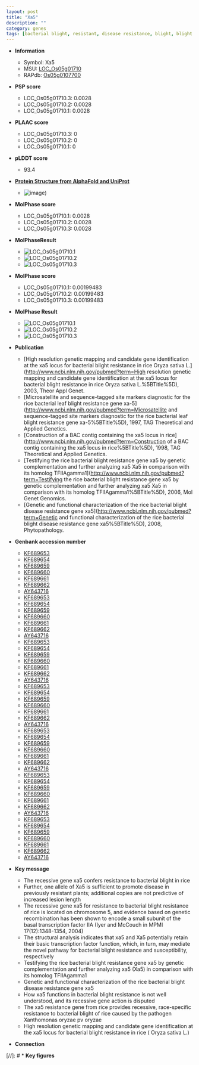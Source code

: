 ```yaml
---
layout: post
title: "Xa5"
description: ""
category: genes
tags: [bacterial blight, resistant, disease resistance, blight, blight disease, transcription factor, disease]
---
```


* **Information**  
    + Symbol: Xa5  
    + MSU: [LOC_Os05g01710](http://rice.plantbiology.msu.edu/cgi-bin/ORF_infopage.cgi?orf=LOC_Os05g01710)  
    + RAPdb: [Os05g0107700](http://rapdb.dna.affrc.go.jp/viewer/gbrowse_details/irgsp1?name=Os05g0107700)  

* **PSP score**  
    + LOC_Os05g01710.3: 0.0028 
    + LOC_Os05g01710.2: 0.0028 
    + LOC_Os05g01710.1: 0.0028 

* **PLAAC score**  
    + LOC_Os05g01710.3: 0 
    + LOC_Os05g01710.2: 0 
    + LOC_Os05g01710.1: 0 

* **pLDDT score**
    + 93.4

* **[Protein Structure from AlphaFold and UniProt](https://www.uniprot.org/uniprotkb/Q0DLD3/entry#structure)**
    + ![image](https://ricepsp.github.io/images/Q0/AF-Q0DLD3-F1.png))

* **MolPhase score**
    + LOC_Os05g01710.1: 0.0028
    + LOC_Os05g01710.2: 0.0028
    + LOC_Os05g01710.3: 0.0028

* **MolPhaseResult**
    + ![LOC_Os05g01710.1](https://ricepsp.github.io/pictures/LOC_Os05g/LOC_Os05g01710.1.png)
    + ![LOC_Os05g01710.2](https://ricepsp.github.io/pictures/LOC_Os05g/LOC_Os05g01710.2.png)
    + ![LOC_Os05g01710.3](https://ricepsp.github.io/pictures/LOC_Os05g/LOC_Os05g01710.3.png)

* **MolPhase score**
    + LOC_Os05g01710.1: 0.00199483
    + LOC_Os05g01710.2: 0.00199483
    + LOC_Os05g01710.3: 0.00199483

* **MolPhase Result**
    + ![LOC_Os05g01710.1](https://304243504.github.io/Pictures/LOC_Os05g/LOC_Os05g01710.1.png)
    + ![LOC_Os05g01710.2](https://304243504.github.io/Pictures/LOC_Os05g/LOC_Os05g01710.2.png)
    + ![LOC_Os05g01710.3](https://304243504.github.io/Pictures/LOC_Os05g/LOC_Os05g01710.3.png)

* **Publication**  
    + [High resolution genetic mapping and candidate gene identification at the xa5 locus for bacterial blight resistance in rice  Oryza sativa L.](http://www.ncbi.nlm.nih.gov/pubmed?term=High resolution genetic mapping and candidate gene identification at the xa5 locus for bacterial blight resistance in rice  Oryza sativa L.%5BTitle%5D), 2003, Theor Appl Genet.
    + [Microsatellite and sequence-tagged site markers diagnostic for the rice bacterial leaf blight resistance gene xa-5](http://www.ncbi.nlm.nih.gov/pubmed?term=Microsatellite and sequence-tagged site markers diagnostic for the rice bacterial leaf blight resistance gene xa-5%5BTitle%5D), 1997, TAG Theoretical and Applied Genetics.
    + [Construction of a BAC contig containing the xa5 locus in rice](http://www.ncbi.nlm.nih.gov/pubmed?term=Construction of a BAC contig containing the xa5 locus in rice%5BTitle%5D), 1998, TAG Theoretical and Applied Genetics.
    + [Testifying the rice bacterial blight resistance gene xa5 by genetic complementation and further analyzing xa5 Xa5 in comparison with its homolog TFIIAgamma1](http://www.ncbi.nlm.nih.gov/pubmed?term=Testifying the rice bacterial blight resistance gene xa5 by genetic complementation and further analyzing xa5 Xa5 in comparison with its homolog TFIIAgamma1%5BTitle%5D), 2006, Mol Genet Genomics.
    + [Genetic and functional characterization of the rice bacterial blight disease resistance gene xa5](http://www.ncbi.nlm.nih.gov/pubmed?term=Genetic and functional characterization of the rice bacterial blight disease resistance gene xa5%5BTitle%5D), 2008, Phytopathology.

* **Genbank accession number**  
    + [KF689653](http://www.ncbi.nlm.nih.gov/nuccore/KF689653)
    + [KF689654](http://www.ncbi.nlm.nih.gov/nuccore/KF689654)
    + [KF689659](http://www.ncbi.nlm.nih.gov/nuccore/KF689659)
    + [KF689660](http://www.ncbi.nlm.nih.gov/nuccore/KF689660)
    + [KF689661](http://www.ncbi.nlm.nih.gov/nuccore/KF689661)
    + [KF689662](http://www.ncbi.nlm.nih.gov/nuccore/KF689662)
    + [AY643716](http://www.ncbi.nlm.nih.gov/nuccore/AY643716)
    + [KF689653](http://www.ncbi.nlm.nih.gov/nuccore/KF689653)
    + [KF689654](http://www.ncbi.nlm.nih.gov/nuccore/KF689654)
    + [KF689659](http://www.ncbi.nlm.nih.gov/nuccore/KF689659)
    + [KF689660](http://www.ncbi.nlm.nih.gov/nuccore/KF689660)
    + [KF689661](http://www.ncbi.nlm.nih.gov/nuccore/KF689661)
    + [KF689662](http://www.ncbi.nlm.nih.gov/nuccore/KF689662)
    + [AY643716](http://www.ncbi.nlm.nih.gov/nuccore/AY643716)
    + [KF689653](http://www.ncbi.nlm.nih.gov/nuccore/KF689653)
    + [KF689654](http://www.ncbi.nlm.nih.gov/nuccore/KF689654)
    + [KF689659](http://www.ncbi.nlm.nih.gov/nuccore/KF689659)
    + [KF689660](http://www.ncbi.nlm.nih.gov/nuccore/KF689660)
    + [KF689661](http://www.ncbi.nlm.nih.gov/nuccore/KF689661)
    + [KF689662](http://www.ncbi.nlm.nih.gov/nuccore/KF689662)
    + [AY643716](http://www.ncbi.nlm.nih.gov/nuccore/AY643716)
    + [KF689653](http://www.ncbi.nlm.nih.gov/nuccore/KF689653)
    + [KF689654](http://www.ncbi.nlm.nih.gov/nuccore/KF689654)
    + [KF689659](http://www.ncbi.nlm.nih.gov/nuccore/KF689659)
    + [KF689660](http://www.ncbi.nlm.nih.gov/nuccore/KF689660)
    + [KF689661](http://www.ncbi.nlm.nih.gov/nuccore/KF689661)
    + [KF689662](http://www.ncbi.nlm.nih.gov/nuccore/KF689662)
    + [AY643716](http://www.ncbi.nlm.nih.gov/nuccore/AY643716)
    + [KF689653](http://www.ncbi.nlm.nih.gov/nuccore/KF689653)
    + [KF689654](http://www.ncbi.nlm.nih.gov/nuccore/KF689654)
    + [KF689659](http://www.ncbi.nlm.nih.gov/nuccore/KF689659)
    + [KF689660](http://www.ncbi.nlm.nih.gov/nuccore/KF689660)
    + [KF689661](http://www.ncbi.nlm.nih.gov/nuccore/KF689661)
    + [KF689662](http://www.ncbi.nlm.nih.gov/nuccore/KF689662)
    + [AY643716](http://www.ncbi.nlm.nih.gov/nuccore/AY643716)
    + [KF689653](http://www.ncbi.nlm.nih.gov/nuccore/KF689653)
    + [KF689654](http://www.ncbi.nlm.nih.gov/nuccore/KF689654)
    + [KF689659](http://www.ncbi.nlm.nih.gov/nuccore/KF689659)
    + [KF689660](http://www.ncbi.nlm.nih.gov/nuccore/KF689660)
    + [KF689661](http://www.ncbi.nlm.nih.gov/nuccore/KF689661)
    + [KF689662](http://www.ncbi.nlm.nih.gov/nuccore/KF689662)
    + [AY643716](http://www.ncbi.nlm.nih.gov/nuccore/AY643716)
    + [KF689653](http://www.ncbi.nlm.nih.gov/nuccore/KF689653)
    + [KF689654](http://www.ncbi.nlm.nih.gov/nuccore/KF689654)
    + [KF689659](http://www.ncbi.nlm.nih.gov/nuccore/KF689659)
    + [KF689660](http://www.ncbi.nlm.nih.gov/nuccore/KF689660)
    + [KF689661](http://www.ncbi.nlm.nih.gov/nuccore/KF689661)
    + [KF689662](http://www.ncbi.nlm.nih.gov/nuccore/KF689662)
    + [AY643716](http://www.ncbi.nlm.nih.gov/nuccore/AY643716)

* **Key message**  
    + The recessive gene xa5 confers resistance to bacterial blight in rice
    + Further, one allele of Xa5 is sufficient to promote disease in previously resistant plants; additional copies are not predictive of increased lesion length
    + The recessive gene xa5 for resistance to bacterial blight resistance of rice is located on chromosome 5, and evidence based on genetic recombination has been shown to encode a small subunit of the basal transcription factor IIA (Iyer and McCouch in MPMI 17(12):1348-1354, 2004)
    + The structural analysis indicates that xa5 and Xa5 potentially retain their basic transcription factor function, which, in turn, may mediate the novel pathway for bacterial blight resistance and susceptibility, respectively
    + Testifying the rice bacterial blight resistance gene xa5 by genetic complementation and further analyzing xa5 (Xa5) in comparison with its homolog TFIIAgamma1
    + Genetic and functional characterization of the rice bacterial blight disease resistance gene xa5
    + How xa5 functions in bacterial blight resistance is not well understood, and its recessive gene action is disputed
    + The xa5 resistance gene from rice provides recessive, race-specific resistance to bacterial blight of rice caused by the pathogen Xanthomonas oryzae pv oryzae
    + High resolution genetic mapping and candidate gene identification at the xa5 locus for bacterial blight resistance in rice ( Oryza sativa L.)

* **Connection**  

[//]: # * **Key figures**  


